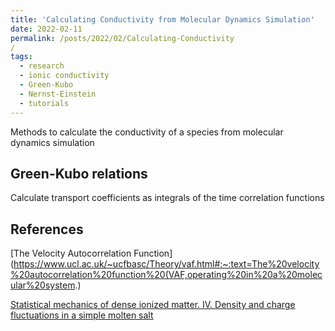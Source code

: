 ```yaml
---
title: 'Calculating Conductivity from Molecular Dynamics Simulation'
date: 2022-02-11
permalink: /posts/2022/02/Calculating-Conductivity
/
tags:
  - research
  - ionic conductivity
  - Green-Kubo
  - Nernst-Einstein
  - tutorials
---
```


Methods to calculate the conductivity of a species from molecular dynamics simulation

## Green-Kubo relations
Calculate transport coefficients as integrals of the time correlation functions

## References
[The Velocity Autocorrelation Function](https://www.ucl.ac.uk/~ucfbasc/Theory/vaf.html#:~:text=The%20velocity%20autocorrelation%20function%20(VAF,operating%20in%20a%20molecular%20system.)

[Statistical mechanics of dense ionized matter. IV. Density and charge fluctuations in a simple molten salt](https://doi.org/10.1103/PhysRevA.11.2111)
